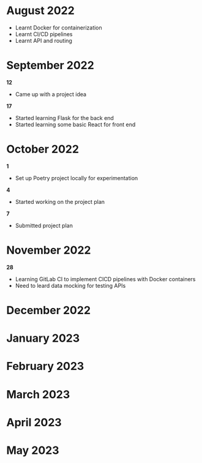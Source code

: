 # August 2022
- Learnt Docker for containerization 
- Learnt CI/CD pipelines 
- Learnt API and routing 

# September 2022
**12**
- Came up with a project idea

**17**
- Started learning Flask for the back end 
- Started learning some basic React for front end


# October 2022
**1**
- Set up Poetry project locally for experimentation

**4**
- Started working on the project plan

**7** 
- Submitted project plan

# November 2022
**28**
- Learning GitLab CI to implement CICD pipelines with Docker containers
- Need to leard data mocking for testing APIs

# December 2022

# January 2023

# February 2023

# March 2023

# April 2023

# May 2023
